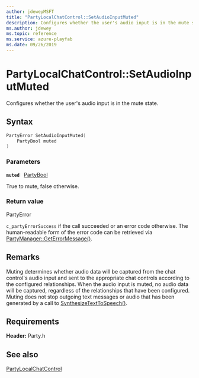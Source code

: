 ```yaml
---
author: jdeweyMSFT
title: "PartyLocalChatControl::SetAudioInputMuted"
description: Configures whether the user's audio input is in the mute state.
ms.author: jdewey
ms.topic: reference
ms.service: azure-playfab
ms.date: 09/26/2019
---
```


# PartyLocalChatControl::SetAudioInputMuted  

Configures whether the user's audio input is in the mute state.  

## Syntax  
  
```cpp
PartyError SetAudioInputMuted(  
    PartyBool muted  
)  
```  
  
### Parameters  
  
**`muted`** &nbsp; [PartyBool](../../../typedefs.md)  
  
True to mute, false otherwise.  
  
  
### Return value  
PartyError
  
```c_partyErrorSuccess``` if the call succeeded or an error code otherwise. The human-readable form of the error code can be retrieved via [PartyManager::GetErrorMessage()](../../PartyManager/methods/partymanager_geterrormessage.md).
  
## Remarks  
  
Muting determines whether audio data will be captured from the chat control's audio input and sent to the appropriate chat controls according to the configured relationships. When the audio input is muted, no audio data will be captured, regardless of the relationships that have been configured. Muting does not stop outgoing text messages or audio that has been generated by a call to [SynthesizeTextToSpeech()](partylocalchatcontrol_synthesizetexttospeech.md).
  
## Requirements  
  
**Header:** Party.h
  
## See also  
[PartyLocalChatControl](../partylocalchatcontrol.md)  

  
  

